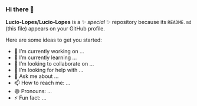 ### Hi there 👋


**Lucio-Lopes/Lucio-Lopes** is a ✨ _special_ ✨ repository because its `README.md` (this file) appears on your GitHub profile.

Here are some ideas to get you started:

- 🔭 I’m currently working on ...
- 🌱 I’m currently learning ...
- 👯 I’m looking to collaborate on ...
- 🤔 I’m looking for help with ...
- 💬 Ask me about ...
- 📫 How to reach me: ...
- 😄 Pronouns: ...
- ⚡ Fun fact: ...

<div>
  <a href="https://github.com/Lucio-Lopes%22%3E
  <img height="150em" src="https://github-readme-stats.vercel.app/api?username=Lucio-Lopes&show_icons=true&theme=omni&include_all_commits=true&count_private=true%22/%3E
  <img height="150em" src="https://github-readme-stats.vercel.app/api/top-langs/?username=Lucio-Lopes&hide=jupyter%20notebook&layout=compact&langs_count=6&theme=omni%22/%3E
</div>
